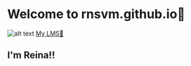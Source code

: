 # Welcome to rnsvm.github.io💖
![alt text](image.jpg)
[My LMS📖](https://jhsportal.adnu.edu.ph/)
## I'm Reina‼
